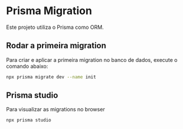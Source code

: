 # Prisma Migration

Este projeto utiliza o Prisma como ORM.

## Rodar a primeira migration

Para criar e aplicar a primeira migration no banco de dados, execute o comando abaixo:

```bash
npx prisma migrate dev --name init
```

## Prisma studio

Para visualizar as migrations no browser

```bash
npx prisma studio
```
